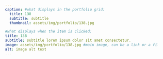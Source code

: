 ```yaml
---
caption: #what displays in the portfolio grid:
  title: 138
  subtitle: subtitle
  thumbnail: assets/img/portfolio/138.jpg

#what displays when the item is clicked:
title: 138
subtitle: subtitle lorem ipsum dolor sit amet consectetur.
image: assets/img/portfolio/138.jpg #main image, can be a link or a file in assets/img/portfolio
alt: image alt text
---
```

